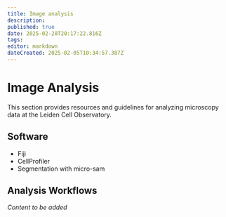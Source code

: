 ```yaml
---
title: Image analysis
description: 
published: true
date: 2025-02-28T20:17:22.816Z
tags: 
editor: markdown
dateCreated: 2025-02-05T10:34:57.387Z
---
```


# Image Analysis

This section provides resources and guidelines for analyzing microscopy data at the Leiden Cell Observatory.

## Software

- Fiji
- CellProfiler
- Segmentation with micro-sam

## Analysis Workflows

*Content to be added*
